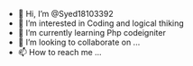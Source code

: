 - 👋 Hi, I’m @Syed18103392
- 👀 I’m interested in Coding and logical thiking 
- 🌱 I’m currently learning Php codeigniter
- 💞️ I’m looking to collaborate on ...
- 📫 How to reach me ...

<!---
Syed18103392/Syed18103392 is a ✨ special ✨ repository because its `README.md` (this file) appears on your GitHub profile.
You can click the Preview link to take a look at your changes.
--->
